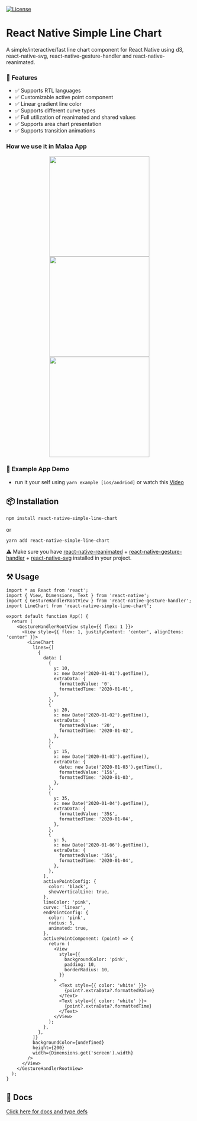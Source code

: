 [![License](http://img.shields.io/badge/license-MIT-green.svg?style=flat)](https://github.com/Malaa-tech/react-native-simple-line-chart)

# React Native Simple Line Chart
A simple/interactive/fast line chart component for React Native using d3, react-native-svg, react-native-gesture-handler and react-native-reanimated.

### 🦄 Features
- ✅  Supports RTL languages   
- ✅  Customizable active point component  
- ✅  Linear gradient line color  
- ✅  Supports different curve types  
- ✅  Full utilization of reanimated and shared values  
- ✅  Supports area chart presentation
- ✅  Supports transition animations

 
### How we use it in Malaa App
<p align="center">
<img src="https://user-images.githubusercontent.com/24798045/216769217-b993ec1a-fe57-438b-a32b-22ee2ac91a59.gif" width="270"/>
<img src="https://user-images.githubusercontent.com/24798045/216769222-036ed3b7-a40c-4589-b129-7443737ade25.gif" width="270"/>
<img src="https://user-images.githubusercontent.com/24798045/216769372-9d8dc695-71f9-488d-8bba-e804de9dc5ba.gif" width="270"/>
</p>



### 🔮 Example App Demo
- run it your self using ```yarn example [ios/andriod]``` or watch this [Video](https://user-images.githubusercontent.com/24798045/216169227-8044461f-9d2d-4990-b3aa-c15e2b3464e2.mp4)

## 📦 Installation
```bash | pure
npm install react-native-simple-line-chart
```
or
```bash | pure
yarn add react-native-simple-line-chart
```
⚠️ Make sure you have [react-native-reanimated](https://docs.swmansion.com/react-native-reanimated/) + [react-native-gesture-handler](https://docs.swmansion.com/react-native-gesture-handler/docs/) + [react-native-svg](https://github.com/software-mansion/react-native-svg) installed in your project.


## ⚒️ Usage
```tsx | pure
import * as React from 'react';
import { View, Dimensions, Text } from 'react-native';
import { GestureHandlerRootView } from 'react-native-gesture-handler';
import LineChart from 'react-native-simple-line-chart';

export default function App() {
  return (
    <GestureHandlerRootView style={{ flex: 1 }}>
      <View style={{ flex: 1, justifyContent: 'center', alignItems: 'center' }}>
        <LineChart
          lines={[
            {
              data: [
                {
                  y: 10,
                  x: new Date('2020-01-01').getTime(),
                  extraData: {
                    formattedValue: '0',
                    formattedTime: '2020-01-01',
                  },
                },
                {
                  y: 20,
                  x: new Date('2020-01-02').getTime(),
                  extraData: {
                    formattedValue: '20',
                    formattedTime: '2020-01-02',
                  },
                },
                {
                  y: 15,
                  x: new Date('2020-01-03').getTime(),
                  extraData: {
                    date: new Date('2020-01-03').getTime(),
                    formattedValue: '15$',
                    formattedTime: '2020-01-03',
                  },
                },
                {
                  y: 35,
                  x: new Date('2020-01-04').getTime(),
                  extraData: {
                    formattedValue: '35$',
                    formattedTime: '2020-01-04',
                  },
                },
                {
                  y: 5,
                  x: new Date('2020-01-06').getTime(),
                  extraData: {
                    formattedValue: '35$',
                    formattedTime: '2020-01-04',
                  },
                },
              ],
              activePointConfig: {
                color: 'black',
                showVerticalLine: true,
              },
              lineColor: 'pink',
              curve: 'linear',
              endPointConfig: {
                color: 'pink',
                radius: 5,
                animated: true,
              },
              activePointComponent: (point) => {
                return (
                  <View
                    style={{
                      backgroundColor: 'pink',
                      padding: 10,
                      borderRadius: 10,
                    }}
                  >
                    <Text style={{ color: 'white' }}>
                      {point?.extraData?.formattedValue}
                    </Text>
                    <Text style={{ color: 'white' }}>
                      {point?.extraData?.formattedTime}
                    </Text>
                  </View>
                );
              },
            },
          ]}
          backgroundColor={undefined}
          height={200}
          width={Dimensions.get('screen').width}
        />
      </View>
    </GestureHandlerRootView>
  );
}
```

## 📖 Docs 
[Click here for docs and type defs](https://github.com/Malaa-tech/react-native-simple-line-chart/blob/main/docs/modules.md)


